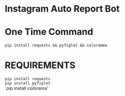 # Instagram Auto Report Bot

# One Time Command

`pip install requests && pyfiglet && coloramma`

# REQUIREMENTS 
`pip install requests`
<Br>
`pip install pyfiglet`
<Br>
`pip install colorama'
